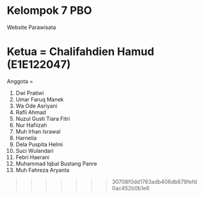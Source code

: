 # Kelompok 7 PBO

Website Parawisata

# Ketua = Chalifahdien Hamud (E1E122047)

Anggota =

1. Dwi Pratiwi
2. Umar Faruq Manek 
3. Wa Ode Asriyani
4. Rafli Ahmad
5. Nuzul Gusti Tiara Fitri
6. Nur Hafiizah
7. Muh Irhan Israwal
8. Harnelia
9. Dela Puspita Helmi
10. Suci Wulandari
11. Febri Haerani
12. Muhammad Iqbal Bustang Panre
13. Muh Fahreza Aryanta

> > > > > > > 30708f0dd1763adb406db679fefd0ac452b0b1e6
